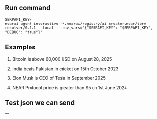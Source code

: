 ## Run command

```
SERPAPI_KEY=
nearai agent interactive ~/.nearai/registry/ai-creator.near/term-resolver/0.0.1 --local  --env_vars='{"SERPAPI_KEY": "$SERPAPI_KEY", "DEBUG": "true"}'
```

## Examples

1. Bitcoin is above 60,000 USD on August 28, 2025

2. India beats Pakistan in cricket on 15th October 2023

3. Elon Musk is CEO of Tesla in September 2025

4. NEAR Protocol price is greater than $5 on 1st June 2024

## Test json we can send

""